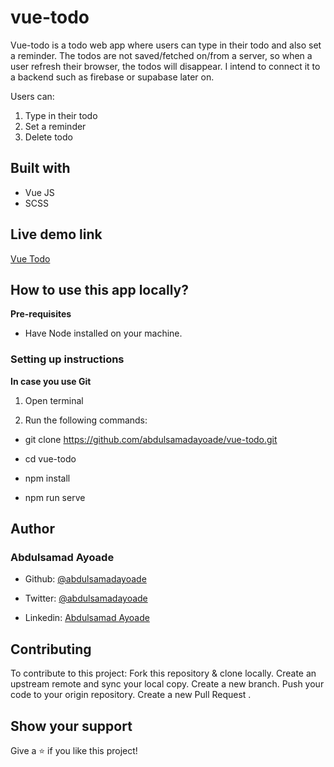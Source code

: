 # vue-todo
Vue-todo is a todo web app where users can type in their todo and also set a reminder. The todos are not saved/fetched on/from a server, so when a user refresh their browser, the todos will disappear. I intend to connect it to a backend such as firebase or supabase later on.

Users can:

1. Type in their todo
2. Set a reminder
3. Delete todo

## Built with
- Vue JS 
- SCSS

## Live demo link
[Vue Todo](https://vue-todo-app-2022.netlify.app)

## How to use this app locally?
**Pre-requisites**

- Have Node installed on your machine.

### Setting up instructions
**In case you use Git**

1. Open terminal

2. Run the following commands:

- git clone https://github.com/abdulsamadayoade/vue-todo.git

- cd vue-todo

- npm install

- npm run serve

## Author
### Abdulsamad Ayoade

- Github: [@abdulsamadayoade](https://github.com/abdulsamadayoade) 

- Twitter: [@abdulsamadayoade](https://twitter.com/samadayoade)

- Linkedin: [Abdulsamad Ayoade](https://www.linkedin.com/in/abdulsamad-ayoade/)

## Contributing
To contribute to this project:
Fork this repository & clone locally.
Create an upstream remote and sync your local copy.
Create a new branch.
Push your code to your origin repository.
Create a new Pull Request .

## Show your support
Give a ⭐️ if you like this project!